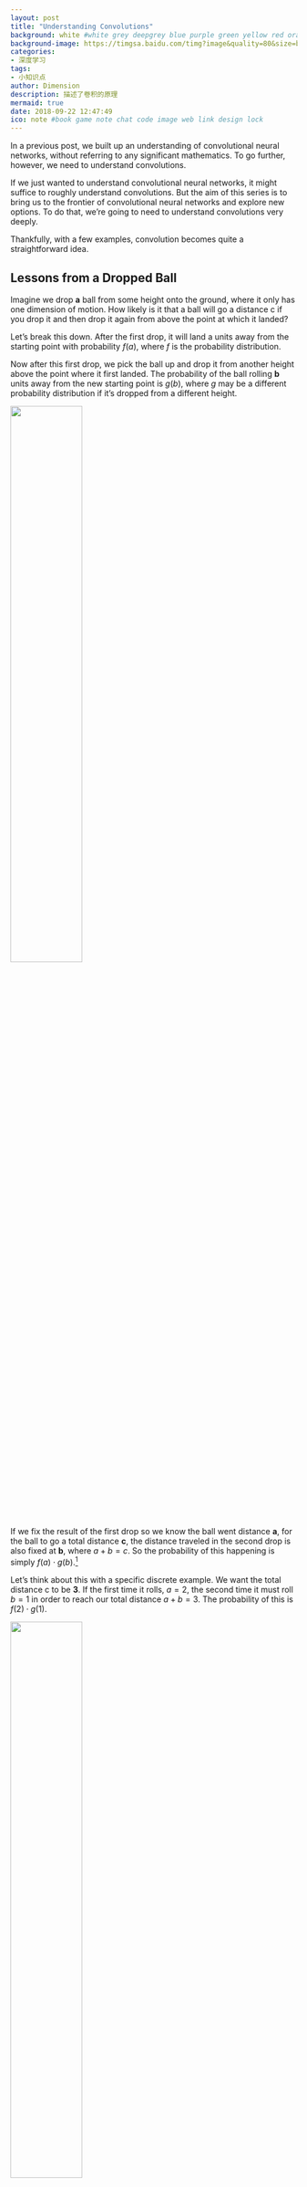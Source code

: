 ```yaml
---
layout: post
title: "Understanding Convolutions"
background: white #white grey deepgrey blue purple green yellow red orange
background-image: https://timgsa.baidu.com/timg?image&quality=80&size=b9999_10000&sec=1537601819840&di=387367b14b19e93971a63238af9118c4&imgtype=0&src=http%3A%2F%2Fimg3.duitang.com%2Fuploads%2Fitem%2F201504%2F29%2F20150429093528_rz3Aa.jpeg
categories:
- 深度学习
tags:
- 小知识点
author: Dimension
description: 描述了卷积的原理
mermaid: true
date: 2018-09-22 12:47:49
ico: note #book game note chat code image web link design lock
---
```


In a previous post, we built up an understanding of convolutional neural networks, without referring to any significant mathematics. To go further, however, we need to understand convolutions.

If we just wanted to understand convolutional neural networks, it might suffice to roughly understand convolutions. But the aim of this series is to bring us to the frontier of convolutional neural networks and explore new options. To do that, we’re going to need to understand convolutions very deeply.

Thankfully, with a few examples, convolution becomes quite a straightforward idea.

## Lessons from a Dropped Ball
Imagine we drop **a** ball from some height onto the ground, where it only has one dimension of motion. How likely is it that a ball will go a distance c if you drop it and then drop it again from above the point at which it landed?

Let’s break this down. After the first drop, it will land a units away from the starting point with probability $f(a)$, where $f$ is the probability distribution.

Now after this first drop, we pick the ball up and drop it from another height above the point where it first landed. The probability of the ball rolling **b** units away from the new starting point is $g(b)$, where $g$ may be a different probability distribution if it’s dropped from a different height.

<img src='/wsc12358.github.io/assets/images/2018-09-22/14.png' style="width:50%;"/>

If we fix the result of the first drop so we know the ball went distance **a**, for the ball to go a total distance **c**, the distance traveled in the second drop is also fixed at **b**, where $a+b=c$. So the probability of this happening is simply $f(a)⋅g(b)$.[^1]

Let’s think about this with a specific discrete example. We want the total distance c to be **3**. If the first time it rolls, $a=2$, the second time it must roll $b=1$ in order to reach our total distance $a+b=3$. The probability of this is $f(2)⋅g(1)$.

<img src='/wsc12358.github.io/assets/images/2018-09-22/15.png' style="width:50%;"/>

However, this isn’t the only way we could get to a total distance of 3. The ball could roll 1 units the first time, and 2 the second. Or 0 units the first time and all 3 the second. It could go any **a** and **b**, as long as they add to 3.

<img src='/wsc12358.github.io/assets/images/2018-09-22/16.png' style="width:50%;"/>

The probabilities are $f(1)⋅g(2)$ and $f(0)⋅g(3)$, respectively.

In order to find the total likelihood of the ball reaching a total distance of **c**, we can’t consider only one possible way of reaching **c**. Instead, we consider all the possible ways of partitioning **c** into two drops **a** and **b** and sum over the probability of each way.

$$...  f(0)⋅g(3) + f(1)⋅g(2) + f(2)⋅g(1)  ...$$

We already know that the probability for each case of $a+b=c$ is simply $f(a)⋅g(b)$. So, summing over every solution to $a+b=c$, we can denote the total likelihood as:

$$\sum_{a+b=c}f(a)⋅g(b)$$

Turns out, we’re doing a convolution! In particular, the convolution of **f** and **g**, evluated at **c** is defined:

$$(f*g)(c)=\sum_{a+b=c}f(a)⋅g(b)$$

If we substitute $b=c−a$, we get:

$$(f*g)(c)=\sum_{a}f(a)⋅g(c-a)$$

This is the standard definition[^2] of convolution.

To make this a bit more concrete, we can think about this in terms of positions the ball might land. After the first drop, it will land at an intermediate position $a$ with probability $f(a)$. If it lands at $a$, it has probability $g(c−a)$ of landing at a position c.

<img src='/wsc12358.github.io/assets/images/2018-09-22/17.png' style="width:50%;"/>

To get the convolution, we consider all intermediate positions.

<img src='/wsc12358.github.io/assets/images/2018-09-22/18.png' style="width:50%;"/>

## Visualizing Convolutions
There’s a very nice trick that helps one think about convolutions more easily.

First, an observation. Suppose the probability that a ball lands a certain distance x from where it started is $f(x)$. Then, afterwards, the probability that it started a distance x from where it landed is $f(−x)$.

<img src='/wsc12358.github.io/assets/images/2018-09-22/19.png' style="width:50%;"/>

If we know the ball lands at a position c after the second drop, what is the probability that the previous position was a?

<img src='/wsc12358.github.io/assets/images/2018-09-22/20.png' style="width:50%;"/>

So the probability that the previous position was a is $g(−(a−c))=g(c−a)$.

Now, consider the probability each intermediate position contributes to the ball finally landing at c. We know the probability of the first drop putting the ball into the intermediate position a is $f(a)$. We also know that the probability of it having been in a, if it lands at c is $g(c−a)$.

<img src='/wsc12358.github.io/assets/images/2018-09-22/21.png' style="width:50%;"/>

Summing over the as, we get the convolution.

The advantage of this approach is that it allows us to visualize the evaluation of a convolution at a value c in a single picture. By shifting the bottom half around, we can evaluate the convolution at other values of c. This allows us to understand the convolution as a whole.

For example, we can see that it peaks when the distributions align.

<img src='/wsc12358.github.io/assets/images/2018-09-22/22.png' style="width:50%;"/>

And shrinks as the intersection between the distributions gets smaller.

<img src='/wsc12358.github.io/assets/images/2018-09-22/23.png' style="width:50%;"/>

By using this trick in an animation, it really becomes possible to visually understand convolutions.

Below, we’re able to visualize the convolution of two box functions:

<img src='/wsc12358.github.io/assets/images/2018-09-22/24.png' style="width:50%;"/>

Armed with this perspective, a lot of things become more intuitive.

Let’s consider a non-probabilistic example. Convolutions are sometimes used in audio manipulation. For example, one might use a function with two spikes in it, but zero everywhere else, to create an echo. As our double-spiked function slides, one spike hits a point in time first, adding that signal to the output sound, and later, another spike follows, adding a second, delayed copy.

## Higher Dimensional Convolutions
Convolutions are an extremely general idea. We can also use them in a higher number of dimensions.

Let’s consider our example of a falling ball again. Now, as it falls, it’s position shifts not only in one dimension, but in two.

<img src='/wsc12358.github.io/assets/images/2018-09-22/25.png' style="width:50%;"/>

Convolution is the same as before:

$$(f*g)(c)=\sum_{a+b=c}f(a)⋅g(b)$$

Except, now a, b and c are vectors. To be more explicit,

$$(f∗g)(c1,c2)=\sum_{a_1+b_1=c_1\\a_2+b_2=c_2}f(a_1,a_2)⋅g(b_1,b_2)$$

Or in the standard definition:

$$(f∗g)(c1,c2)=\sum_{a_1,a_2}f(a_1,a_2)⋅g(c_1-a_1,c_2-a_2)$$

Just like one-dimensional convolutions, we can think of a two-dimensional convolution as sliding one function on top of another, multiplying and adding.

One common application of this is image processing. We can think of images as two-dimensional functions. Many important image transformations are convolutions where you convolve the image function with a very small, local function called a “kernel.”

<img src='/wsc12358.github.io/assets/images/2018-09-22/26.png' style="width:50%;"/>

The kernel slides to every position of the image and computes a new pixel as a weighted sum of the pixels it floats over.

For example, by averaging a 3x3 box of pixels, we can blur an image. To do this, our kernel takes the value 1/9 on each pixel in the box,

<img src='/wsc12358.github.io/assets/images/2018-09-22/27.png' style="width:50%;"/>

We can also detect edges by taking the values −1 and 1 on two adjacent pixels, and zero everywhere else. That is, we subtract two adjacent pixels. When side by side pixels are similar, this is gives us approximately zero. On edges, however, adjacent pixels are very different in the direction perpendicular to the edge.

<img src='/wsc12358.github.io/assets/images/2018-09-22/28.png' style="width:50%;"/>

The gimp documentation has many other examples.
## Convolutional Neural Networks
So, how does convolution relate to convolutional neural networks?

Consider a 1-dimensional convolutional layer with inputs $\{x_n\}$ and outputs $\{y_n\}$, like we discussed in the previous post:

<img src='/wsc12358.github.io/assets/images/2018-09-22/29.png' style="width:50%;"/>

As we observed, we can describe the outputs in terms of the inputs:

$$y_n=A(x_n,x_{n+1},...)$$

Generally, $A$ would be multiple neurons. But suppose it is a single neuron for a moment.

Recall that a typical neuron in a neural network is described by:

$$\sigma(\omega_0{x_0}+\omega_1{x_1}+\omega_2{x_2}+,...b)$$

Where $x_0, x_1…$ are the inputs. The weights, $\omega_0,\omega_1,...$ describe how the neuron connects to its inputs. A negative weight means that an input inhibits the neuron from firing, while a positive weight encourages it to. The weights are the heart of the neuron, controlling its behavior.[^3] Saying that multiple neurons are identical is the same thing as saying that the weights are the same.

It’s this wiring of neurons, describing all the weights and which ones are identical, that convolution will handle for us.

Typically, we describe all the neurons in a layer at once, rather than individually. The trick is to have a weight matrix, $W$:

$$y=\sigma(Wx+b)$$

For example, we get:

$$y_0=\sigma(W_{0,0}x_0+W_{0,1}x_1+W_{0,2}x_2...)$$
$$y_1=\sigma(W_{1,0}x_0+W_{1,1}x_1+W_{1,2}x_2...)$$

Each row of the matrix describes the weights connecting a neuron to its inputs.

Returning to the convolutional layer, though, because there are multiple copies of the same neuron, many weights appear in multiple positions.

<img src='/wsc12358.github.io/assets/images/2018-09-22/30.png' style="width:50%;"/>

Which corresponds to the equations:

$$y_0=\sigma(W_{0}x_0+W_{1}x_1-b)$$
$$y_1=\sigma(W_{0}x_1+W_{1}x_2-b)$$

So while, normally, a weight matrix connects every input to every neuron with different weights:

$$
W=
 \left[
 \begin{matrix}
   W_{0,0} & W_{0,1} & W_{0,2} & W_{0,3} & ... \\
   W_{1,0} & W_{1,1} & W_{1,2} & W_{1,3} & ... \\
   W_{2,0} & W_{2,1} & W_{2,2} & W_{2,3} & ... \\
   W_{3,0} & W_{3,1} & W_{3,2} & W_{3,3} & ... \\
   W_{2,0} & W_{2,1} & W_{2,2} & W_{2,3} & ... \\
   ... & ... & ... & ... & ... \\
  \end{matrix}
  \right] \tag{3}
$$

The matrix for a convolutional layer like the one above looks quite different. The same weights appear in a bunch of positions. And because neurons don’t connect to many possible inputs, there’s lots of zeros.

$$
W=
 \left[
 \begin{matrix}
   \omega_0 & \omega_1 & 0 & 0 & ... \\
   0 & \omega_0 & \omega_1 & 0 & ... \\
   0 & 0 & \omega_0 & \omega_1 & ... \\
   0 & 0 & 0 & \omega_0 & ... \\
   ... & ... & ... & ... & ... \\
  \end{matrix}
  \right] \tag{3}
$$

Multiplying by the above matrix is the same thing as convolving with $[...0,\omega_1,\omega_0,0...]$. The function sliding to different positions corresponds to having neurons at those positions.

What about two-dimensional convolutional layers?

<img src='/wsc12358.github.io/assets/images/2018-09-22/31.png' style="width:50%;"/>

The wiring of a two dimensional convolutional layer corresponds to a two-dimensional convolution.

Consider our example of using a convolution to detect edges in an image, above, by sliding a kernel around and applying it to every patch. Just like this, a convolutional layer will apply a neuron to every patch of the image.

## Conclusion
We introduced a lot of mathematical machinery in this blog post, but it may not be obvious what we gained. Convolution is obviously a useful tool in probability theory and computer graphics, but what do we gain from phrasing convolutional neural networks in terms of convolutions?

The first advantage is that we have some very powerful language for describing the wiring of networks. The examples we’ve dealt with so far haven’t been complicated enough for this benefit to become clear, but convolutions will allow us to get rid of huge amounts of unpleasant book-keeping for us.

Secondly, convolutions come with significant implementational advantages. Many libraries provide highly efficient convolution routines. Further, while convolution naively appears to be an $O(n^2)$ operation, using some rather deep mathematical insights, it is possible to create a $O(nlog(n))$ implementation. We will discuss this in much greater detail in a future post.

In fact, the use of highly-efficient parallel convolution implementations on GPUs has been essential to recent progress in computer vision.

## Next Posts in this Series
This post is part of a series on convolutional neural networks and their generalizations. The first two posts will be review for those familiar with deep learning, while later ones should be of interest to everyone. To get updates, subscribe to my RSS feed!

Please comment below or on the side. Pull requests can be made on [github](https://github.com/wsc12358/Conv-Nets-Series).

## Acknowledgments
I’m extremely grateful to Eliana Lorch, for extensive discussion of convolutions and help writing this post.

I’m also grateful to Michael Nielsen and Dario Amodei for their comments and support.

[^1]:We want the probability of the ball rolling $a$ units the first time and also rolling $b$ units the second time. The distributions $P(A)=f(a)$ and $P(b)=g(b)$ are independent, with both distributions centered at 0. So $P(a,b)=P(a)∗P(b)=f(a)⋅g(b)$.

[^2]:<p>The non-standard definition, which I haven’t previously seen, seems to have a lot of benefits. In future posts, we will find this definition very helpful because it lends itself to generalization to new algebraic structures. But it also has the advantage that it makes a lot of algebraic properties of convolutions really obvious.<br>For example, convolution is a commutative operation. That is, $f∗g=g∗f$. Why?  $$\sum_{a+b=c}f(a)⋅g(b)=\sum_{b+a=c}g(b)⋅f(a)$$  Convolution is also associative. That is, $(f∗g)∗h=f∗(g∗h)$. Why? $$\sum_{(a+b)+c=d}(f(a)⋅g(b))⋅h(c)=\sum_{a+(b+c)=d}f(a)⋅(g(b)⋅h(c))$$</p>

[^3]:There’s also the bias, which is the “threshold” for whether the neuron fires, but it’s much simpler and I don’t want to clutter this section talking about it.



